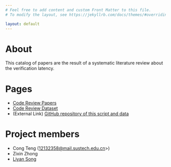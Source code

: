 ```yaml
---
# Feel free to add content and custom Front Matter to this file.
# To modify the layout, see https://jekyllrb.com/docs/themes/#overriding-theme-defaults

layout: default
---
```


# About

This catalog of papers are the result of a systematic literature review about the verification latency.

# Pages
* [Code Review Papers](https://trebirthc.github.io/verification-latency/publications/)
* [Code Review Dataset](https://trebirthc.github.io/verification-latency/dataset/)
* (External Link) [GitHub repository of this script and data](https://github.com/TRebirthC/verification-latency)

# Project members

* Cong Teng (12132358@mail.sustech.edu.cn>)
* Zixin Zhong
* [Liyan Song](https://sunnysong14.github.io/research.html)
